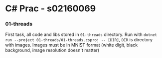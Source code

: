 # C# Prac - s02160069

### 01-threads
First task, all code and libs stored in `01-threads` directory. Run with `dotnet run --project 01-threads/01-threads.csproj -- [DIR]`, `DIR` is directory with images. Images must be in MNIST format (white digit, black background, image resolution doesn't matter)
